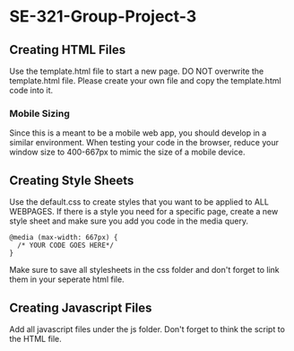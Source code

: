 # SE-321-Group-Project-3

## Creating HTML Files
Use the template.html file to start a new page. DO NOT overwrite the template.html file. Please create your own file and copy the template.html code into it.

### Mobile Sizing
Since this is a meant to be a mobile web app, you should develop in a similar environment. When testing your code in the browser, reduce your window size to 400-667px to mimic the size of a mobile device.

## Creating Style Sheets
Use the default.css to create styles that you want to be applied to ALL WEBPAGES. If there is a style you need for a specific page, create a new style sheet and make sure you add you code in the media query.
```
@media (max-width: 667px) {
  /* YOUR CODE GOES HERE*/
}
```
Make sure to save all stylesheets in the css folder and don't forget to link them in your seperate html file.

## Creating Javascript Files
Add all javascript files under the js folder. Don't forget to think the script to the HTML file.
